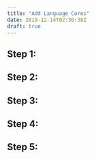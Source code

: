 ```yaml
---
title: "Add Language Cores"
date: 2019-12-14T02:30:38Z
draft: true
---
```


## Step 1:

## Step 2:

## Step 3:

## Step 4:

## Step 5: